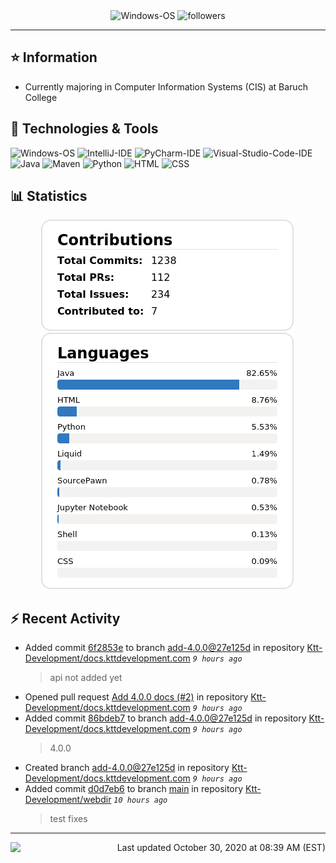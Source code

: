 <div align="center">
    <img 
        src="https://img.shields.io/badge/OS-Windows-informational?style=for-the-badge&color=3278be"
        alt="Windows-OS">
    <img 
        src="https://img.shields.io/github/followers/katsute?color=3278be&style=for-the-badge"
        alt="followers">
</div>

<hr>

## ⭐ Information

 - Currently majoring in Computer Information Systems (CIS) at Baruch College

## 🔧 Technologies & Tools

<img 
    src="https://img.shields.io/badge/OS-Windows-informational?style=flat-square&color=3278be"
    alt="Windows-OS">
<img 
    src="https://img.shields.io/badge/Editor-IntelliJ_IDEA-informational?style=flat-square&logo=intellij-idea&logoColor=white&color=3278be"
    alt="IntelliJ-IDE">
<img 
    src="https://img.shields.io/badge/Editor-PyCharm-informational?style=flat-square&logo=pycharm&logoColor=white&color=3278be"
    alt="PyCharm-IDE">
<img 
    src="https://img.shields.io/badge/Editor-Visual_Studio_Code-informational?style=flat-square&logo=Visual-Studio-Code&logoColor=white&color=3278be"
    alt="Visual-Studio-Code-IDE">
<img 
    src="https://img.shields.io/badge/Code-Java-informational?style=flat-square&logo=java&logoColor=white&color=3278be"
    alt="Java">
<img 
    src="https://img.shields.io/badge/Tools-Maven-informational?style=flat-square&logo=apache-maven&logoColor=white&color=3278be"
    alt="Maven">
<img 
    src="https://img.shields.io/badge/Code-Python-informational?style=flat-square&logo=python&logoColor=white&color=3278be"
    alt="Python">
<img 
    src="https://img.shields.io/badge/Code-HTML-informational?style=flat-square&logo=html5&logoColor=white&color=3278be"
    alt="HTML">
<img 
    src="https://img.shields.io/badge/Code-CSS-informational?style=flat-square&logo=css-wizardry&logoColor=white&color=3278be"
    alt="CSS">

## 📊 Statistics
<div align="center">
    <a href="https://github.com/Katsute/">
        <img src="https://github.com/Katsute/Katsute/blob/main/contributions.png">
    </a>
    <a href="https://github.com/Katsute/">
        <img src="https://github.com/Katsute/Katsute/blob/main/languages.png">
    </a>
</div>

## ⚡ Recent Activity

 - Added commit [6f2853e](https://github.com/Ktt-Development/docs.kttdevelopment.com/commit/6f2853e10e28d1108ae08eecd53b4ae4538e3378) to branch [add-4.0.0@27e125d](https://github.com/Ktt-Development/docs.kttdevelopment.com/tree/add-4.0.0@27e125d) in repository [Ktt-Development/docs.kttdevelopment.com](https://github.com/Ktt-Development/docs.kttdevelopment.com)  *`9 hours ago`*
   > api not added yet
 - Opened pull request [Add 4.0.0 docs (#2)](https://github.com/Ktt-Development/docs.kttdevelopment.com/pull/2) in repository [Ktt-Development/docs.kttdevelopment.com](https://github.com/Ktt-Development/docs.kttdevelopment.com)  *`9 hours ago`*
 - Added commit [86bdeb7](https://github.com/Ktt-Development/docs.kttdevelopment.com/commit/86bdeb7cb5c7e82ba07d9d301b3b5ad791c5fafa) to branch [add-4.0.0@27e125d](https://github.com/Ktt-Development/docs.kttdevelopment.com/tree/add-4.0.0@27e125d) in repository [Ktt-Development/docs.kttdevelopment.com](https://github.com/Ktt-Development/docs.kttdevelopment.com)  *`9 hours ago`*
   > 4.0.0
 - Created branch [add-4.0.0@27e125d](https://github.com/Ktt-Development/docs.kttdevelopment.com/tree/add-4.0.0@27e125d) in repository [Ktt-Development/docs.kttdevelopment.com](https://github.com/Ktt-Development/docs.kttdevelopment.com) *`9 hours ago`*
 - Added commit [d0d7eb6](https://github.com/Ktt-Development/webdir/commit/d0d7eb6f94f9b6f503ce7ab66332280defab751a) to branch [main](https://github.com/Ktt-Development/webdir/tree/main) in repository [Ktt-Development/webdir](https://github.com/Ktt-Development/webdir)  *`10 hours ago`*
   > test fixes

---
<img align="left" src="https://github.com/Katsute/Katsute/workflows/Update%20README.md/badge.svg"><p align="right">Last updated October 30, 2020 at 08:39 AM (EST)</p>
